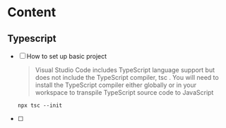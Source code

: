 # Content

## Typescript

- [ ] How to set up basic project

  > Visual Studio Code includes TypeScript language support but does not include the TypeScript compiler, tsc . You will need to install the TypeScript compiler either globally or in your workspace to transpile TypeScript source code to JavaScript

      npx tsc --init

- [ ]
